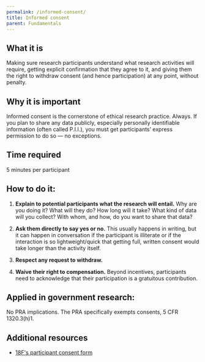 ```yaml
---
permalink: /informed-consent/
title: Informed consent
parent: Fundamentals
---
```


## What it is

Making sure research participants understand what research activities will require, getting explicit confirmation that they agree to it, and giving them the right to withdraw consent (and hence participation) at any point, without penalty.

## Why it is important

Informed consent is the cornerstone of ethical research practice. Always. If you plan to share any data publicly, especially personally identifiable information (often called P.I.I.), you must get participants’ express permission to do so — no exceptions.

## Time required

5 minutes per participant

## How to do it:

1. **Explain to potential participants what the research will entail.** Why are you doing it? What will they do? How long will it take? What kind of data will you collect? With whom, and how, do you want to share that data?

2. **Ask them directly to say yes or no.** This usually happens in writing, but it can happen in conversation if the participant is illiterate or if the interaction is so lightweight/quick that getting full, written consent would take longer than the activity itself.

3. **Respect any request to withdraw.**

4. **Waive their right to compensation.** Beyond incentives, participants need to acknowledge that their participation is a gratuitous contribution.

## Applied in government research:
No PRA implications. The PRA specifically exempts consents, 5 CFR 1320.3(h)1.

## Additional resources

- [18F's participant consent form](../assets/downloads/18FResearchParticipantConsentForm.docx)
